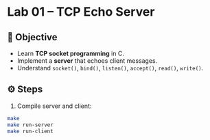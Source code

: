 # Lab 01 – TCP Echo Server

## 🧭 Objective
- Learn **TCP socket programming** in C.  
- Implement a **server** that echoes client messages.  
- Understand `socket()`, `bind()`, `listen()`, `accept()`, `read()`, `write()`.  

## ⚙️ Steps
1. Compile server and client:
```bash
make
make run-server
make run-client
```
